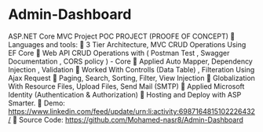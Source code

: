 # Admin-Dashboard
ASP.NET Core MVC Project
POC PROJECT (PROOFE OF CONCEPT)
 Languages and tools: 
 3 Tier Architecture, MVC CRUD Operations Using EF Core
 Web API CRUD Operations with ( Postman Test , Swagger Documentation , CORS policy ) - Core
 Applied Auto Mapper, Dependency Injection , Validation
 Worked With Controlls (Data Table) , Filteration Using Ajax Request
 Paging, Search, Sorting, Filter, View Injection
 Globalization With Resource Files, Upload Files, Send Mail (SMTP)
 Applied Microsoft Identity (Authentication & Authorization)
 Hosting and Deploy with ASP Smarter.
 Demo: https://www.linkedin.com/feed/update/urn:li:activity:6987164815102226432/
 Source Code: https://github.com/Mohamed-nasr8/Admin-Dashboard


